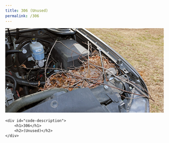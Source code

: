 ```yaml
---
title: 306 (Unused)
permalink: /306
---
```

<div class="status-page-container">
<div>
    <img src="/assets/img/code/306.jpg" alt="306 (Unused)" />

    <div id="code-description">
        <h1>306</h1>
        <h2>(Unused)</h2>
    </div>
</div>
</div>
